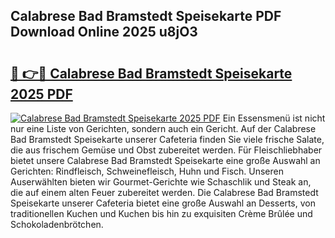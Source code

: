 ## Calabrese Bad Bramstedt Speisekarte PDF Download Online 2025 u8jO3

# <h2><a href="http://gcdksow.nevu.top/?p=Calabrese+Bad+Bramstedt+Speisekarte">🔗 👉🔴 Calabrese Bad Bramstedt Speisekarte 2025 PDF</a></h2>

[![Calabrese Bad Bramstedt Speisekarte 2025 PDF](https://i.imgur.com/dBaPXMq.png)](http://gcdksow.nevu.top/?p=Calabrese+Bad+Bramstedt+Speisekarte)
Ein Essensmenü ist nicht nur eine Liste von Gerichten, sondern auch ein Gericht. Auf der Calabrese Bad Bramstedt Speisekarte unserer Cafeteria finden Sie viele frische Salate, die aus frischem Gemüse und Obst zubereitet werden. Für Fleischliebhaber bietet unsere Calabrese Bad Bramstedt Speisekarte eine große Auswahl an Gerichten: Rindfleisch, Schweinefleisch, Huhn und Fisch. Unseren Auserwählten bieten wir Gourmet-Gerichte wie Schaschlik und Steak an, die auf einem alten Feuer zubereitet werden. Die Calabrese Bad Bramstedt Speisekarte unserer Cafeteria bietet eine große Auswahl an Desserts, von traditionellen Kuchen und Kuchen bis hin zu exquisiten Crème Brûlée und Schokoladenbrötchen.
